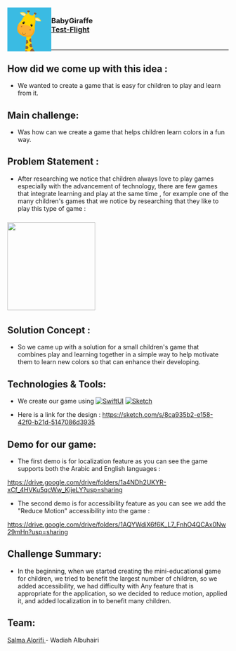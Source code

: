 <!-- PROJECT LOGO -->
<div>

<h3><img align="left" width="100" height="100" src="App_Icon.png"> <br/>  BabyGiraffe  <br/>
 <a href="">Test-Flight</a> <br/> <br/> </h3>   
 </div>  
 
---

 
 
## How did we come up with this idea :
- We wanted to create a game that is easy for children to play and learn from it.

 
## Main challenge:
- Was how can we create a game that helps children learn colors in a fun way.

## Problem Statement :
- After researching we notice that children always love to play games especially with the advancement of technology, there are few games that integrate learning and play at the same time , for example one of the many children's games that we notice by researching that they like to play this type of game :

 <h3 align="left"><img src="https://user-images.githubusercontent.com/116716645/211879623-6e4b4cd7-231d-4c73-9633-9dcd19929bbb.png" width="200" height="200"></h3>


## Solution Concept : 
- So we came up with a solution for a small children's game that combines play and learning together in a simple way to help motivate them to learn new colors so that can enhance their developing.

## Technologies & Tools: 
- We create our game using [![SwiftUI][SwiftUI-img]][SwiftUI-url] [![Sketch][Sketch-img]][Sketch-url]  
 

- Here is a link for the design : 
https://sketch.com/s/8ca935b2-e158-42f0-b21d-5147086d3935


## Demo for our game: 
- The first demo is for localization feature as you can see the game supports both the Arabic and English languages :

https://drive.google.com/drive/folders/1a4NDh2UKYR-xCf_4HVKu5qcWw_KijeLY?usp=sharing


- The second demo is for accessibility feature as you can see we add the "Reduce Motion" accessibility into the game :

https://drive.google.com/drive/folders/1AQYWdiX6f6K_L7_FnhO4QCAx0Nw29mHn?usp=sharing


## Challenge Summary:
- In the beginning, when we started creating the mini-educational game for children, we tried to benefit the largest number of children, so we added accessibility, we had difficulty with Any feature that is appropriate for the application, so we decided to reduce motion, applied it, and added localization in to benefit many children.

 
 ## Team:
 <a href="http://linkedin.com/in/salma-alorifi-0544801a6/"> Salma Alorifi </a> - 
<a> Wadiah Albuhairi </a>



<!-- MARKDOWN LINKS & IMAGES -->

<!-- https://www.markdownguide.org/basic-syntax/#reference-style-links -->

[SwiftUI-img]: https://img.shields.io/badge/-SwiftUI-blue

[SwiftUI-url]: https://developer.apple.com/xcode/swiftui/

[Sketch-img]: https://img.shields.io/badge/-Sketch-yellow

[Sketch-url]: https://www.sketch.com






